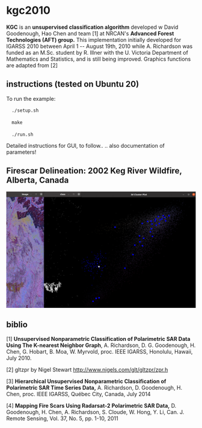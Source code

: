 # kgc2010

**KGC** is an **unsupervised classification algorithm** developed w David Goodenough, Hao Chen and team [1] at NRCAN's **Advanced Forest Technologies (AFT) group.** This implementation initially developed for IGARSS 2010 between April 1 -- August 19th, 2010 while A. Richardson was funded as an M.Sc. student by R. Illner with the U. Victoria Department of Mathematics and Statistics, and is still being improved. Graphics functions are adapted from [2]

## instructions (tested on Ubuntu 20)
To run the example:
```
  ./setup.sh
  
  make
  
  ./run.sh 
```
Detailed instructions for GUI, to follow..
.. also documentation of parameters!

## Firescar Delineation: 2002 Keg River Wildfire, Alberta, Canada
<img src="output/out.gif " width="800">

## biblio

[1] **Unsupervised Nonparametric Classification of Polarimetric SAR Data Using The K-nearest Neighbor Graph**, A. Richardson, D. G. Goodenough, H. Chen, G. Hobart, B. Moa, W. Myrvold, proc. IEEE IGARSS, Honolulu, Hawaii, July 2010.

[2] gltzpr by Nigel Stewart http://www.nigels.com/glt/gltzpr/zpr.h

[3] **Hierarchical Unsupervised Nonparametric Classification of Polarimetric SAR Time Series Data,** A. Richardson, D. Goodenough, H. Chen, proc. IEEE IGARSS, Québec City, Canada, July 2014

[4] **Mapping Fire Scars Using Radarsat-2 Polarimetric SAR Data,** D. Goodenough, H. Chen, A. Richardson, S. Cloude, W. Hong, Y. Li, Can. J. Remote Sensing, Vol. 37, No. 5, pp. 1-10, 2011
